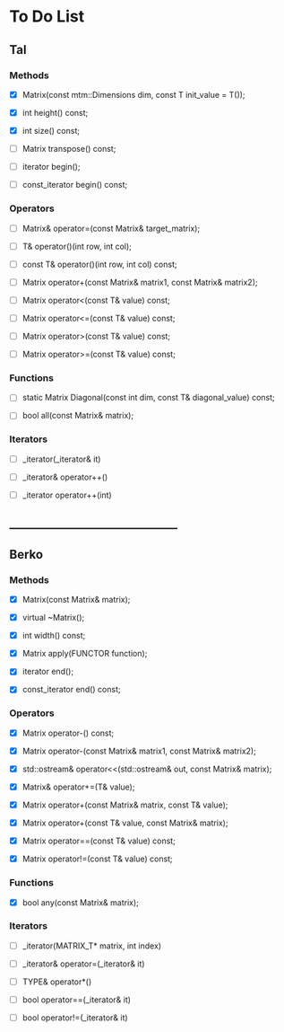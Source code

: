 # To Do List
## Tal
### Methods
- [x] Matrix(const mtm::Dimensions dim, const T init_value = T());

- [x] int height() const;

- [x] int size() const;

- [ ] Matrix transpose() const;

- [ ] iterator begin();

- [ ] const_iterator begin() const;


### Operators
- [ ] Matrix& operator=(const Matrix<T>& target_matrix);

- [ ] T& operator()(int row, int col);

- [ ] const T& operator()(int row, int col) const;

- [ ] Matrix<T> operator+(const Matrix<T>& matrix1, const Matrix<T>& matrix2);

- [ ] Matrix<bool> operator<(const T& value) const;

- [ ] Matrix<bool> operator<=(const T& value) const;

- [ ] Matrix<bool> operator>(const T& value) const;

- [ ] Matrix<bool> operator>=(const T& value) const;


### Functions
- [ ] static Matrix Diagonal(const int dim, const T& diagonal_value) const;

- [ ] bool all(const Matrix<T>& matrix);


### Iterators
- [ ] _iterator(_iterator& it)

- [ ] _iterator& operator++()

- [ ] _iterator operator++(int)

## ______________________________

## Berko
### Methods
- [x] Matrix(const Matrix<T>& matrix);

- [x] virtual ~Matrix();

- [x] int width() const;

- [x] Matrix apply(FUNCTOR function);

- [x] iterator end();

- [x] const_iterator end() const;


### Operators
- [x] Matrix operator-() const;

- [x] Matrix<T> operator-(const Matrix<T>& matrix1, const Matrix<T>& matrix2);

- [x] std::ostream& operator<<(std::ostream& out, const Matrix<T>& matrix);

- [x] Matrix& operator+=(T& value);

- [x] Matrix<T> operator+(const Matrix<T>& matrix, const T& value);

- [x] Matrix<T> operator+(const T& value, const Matrix<T>& matrix);

- [x] Matrix<bool> operator==(const T& value) const;

- [x] Matrix<bool> operator!=(const T& value) const;


### Functions
- [x] bool any(const Matrix<T>& matrix);


### Iterators
- [ ] _iterator(MATRIX_T* matrix, int index)

- [ ] _iterator& operator=(_iterator& it)

- [ ] TYPE& operator*()

- [ ] bool operator==(_iterator& it)

- [ ] bool operator!=(_iterator& it)

